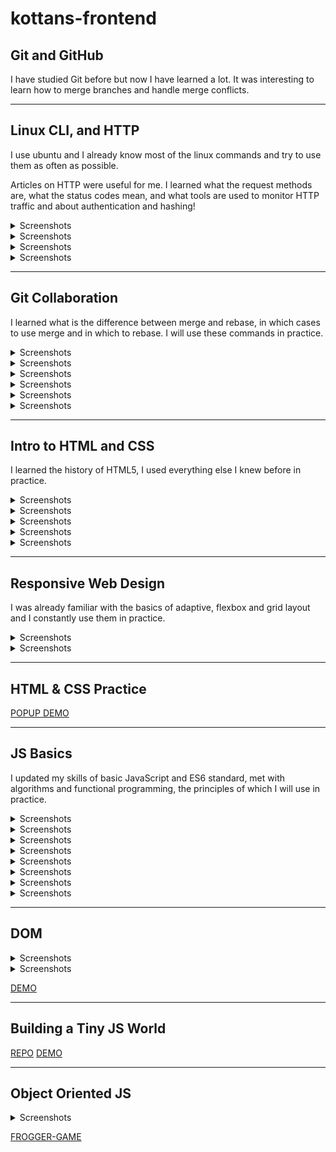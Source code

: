 # kottans-frontend

## Git and GitHub
I have studied Git before but now I have learned a lot. It was interesting to learn how to merge branches and handle merge conflicts.

---

## Linux CLI, and HTTP
I use ubuntu and I already know most of the linux commands and try to use them as often as possible.

Articles on HTTP were useful for me. I learned what the request methods are, what the status codes mean, and what tools are used to monitor HTTP traffic and about authentication and hashing!

<details> 
 <summary>Screenshots</summary> 
  
 ![Screenshot-image-link](task_linux_cli/Screenshot%20from%202022-07-27%2011-19-03.png) 
  
 </details>

<details> 
 <summary>Screenshots</summary> 
  
 ![Screenshot-image-link](task_linux_cli/Screenshot%20from%202022-07-27%2011-20-08.png) 
  
 </details>
 
 <details> 
 <summary>Screenshots</summary> 
  
 ![Screenshot-image-link](task_linux_cli/Screenshot%20from%202022-07-27%2011-21-11.png) 
  
 </details>

 <details> 
 <summary>Screenshots</summary> 
  
 ![Screenshot-image-link](task_linux_cli/Screenshot%20from%202022-07-27%2011-22-07.png) 
  
 </details>

---

## Git Collaboration

I learned what is the difference between merge and rebase, in which cases to use merge and in which to rebase. I will use these commands in practice.

<details> 
 <summary>Screenshots</summary> 
  
 ![Screenshot-image-link](task_git_collaboration/Screenshot%20from%202022-07-26%2017-11-39.png) 
  
 </details>

 <details> 
 <summary>Screenshots</summary> 
  
 ![Screenshot-image-link](task_git_collaboration/Screenshot%20from%202022-07-26%2017-12-17.png) 
  
 </details>

 <details> 
 <summary>Screenshots</summary> 
  
 ![Screenshot-image-link](task_git_collaboration/Screenshot%20from%202022-07-26%2017-12-34.png) 
  
 </details>

 <details> 
 <summary>Screenshots</summary> 
  
 ![Screenshot-image-link](task_git_collaboration/Screenshot%20from%202022-07-26%2017-13-16.png) 
  
 </details>

 <details> 
 <summary>Screenshots</summary> 
  
 ![Screenshot-image-link](task_git_collaboration/Screenshot%20from%202022-07-25%2009-01-24.png) 
  
 </details>

 <details> 
 <summary>Screenshots</summary> 
  
 ![Screenshot-image-link](task_git_collaboration/Screenshot%20from%202022-07-25%2009-01-44.png) 
  
 </details>

---

## Intro to HTML and CSS
I learned the history of HTML5, I used everything else I knew before in practice.

<details> 
 <summary>Screenshots</summary> 
  
 ![Screenshot-image-link](task_html_css_intro/Screenshot%20from%202022-07-28%2015-33-16.png) 
  
 </details>

 <details> 
 <summary>Screenshots</summary> 
  
 ![Screenshot-image-link](task_html_css_intro/Screenshot%20from%202022-07-28%2015-34-35.png) 
  
 </details>

 <details> 
 <summary>Screenshots</summary> 
  
 ![Screenshot-image-link](task_html_css_intro/Screenshot%20from%202022-07-29%2009-12-11.png) 
  
 </details>

 <details> 
 <summary>Screenshots</summary> 
  
 ![Screenshot-image-link](task_html_css_intro/Screenshot%20from%202022-07-29%2009-12-40.png) 
  
 </details>

 <details> 
 <summary>Screenshots</summary> 
  
 ![Screenshot-image-link](task_html_css_intro/Screenshot%20from%202022-07-29%2022-29-37.png) 
  
 </details>


---

## Responsive Web Design
I was already familiar with the basics of adaptive, flexbox and grid layout and I constantly use them in practice.

<details> 
 <summary>Screenshots</summary> 
  
 ![Screenshot-image-link](task_responsive_web_design/Screenshot%20from%202022-07-30%2011-48-15.png) 
  
 </details>

 <details> 
 <summary>Screenshots</summary> 
  
 ![Screenshot-image-link](task_responsive_web_design/Screenshot%20from%202022-07-30%2016-15-19.png) 
  
 </details>

---

## HTML & CSS Practice
[POPUP DEMO](https://konstantinokhorzin.github.io/popup-html-css/)

---

## JS Basics
I updated my skills of basic JavaScript and ES6 standard, met with algorithms and functional programming, the principles of which I will use in practice.

<details> 
 <summary>Screenshots</summary> 
  
 ![Screenshot-image-link](task_js_basics/Screenshot%20from%202022-08-01%2022-35-59.png) 
  
 </details>

 <details> 
 <summary>Screenshots</summary> 
  
 ![Screenshot-image-link](task_js_basics/Screenshot%20from%202022-08-01%2022-36-42.png) 
  
 </details>

 <details> 
 <summary>Screenshots</summary> 
  
 ![Screenshot-image-link](task_js_basics/Screenshot%20from%202022-08-04%2012-54-33.png) 
  
 </details>

 <details> 
 <summary>Screenshots</summary> 
  
 ![Screenshot-image-link](task_js_basics/Screenshot%20from%202022-08-04%2016-16-06.png) 
  
 </details>

 <details> 
 <summary>Screenshots</summary> 
  
 ![Screenshot-image-link](task_js_basics/Screenshot%20from%202022-08-05%2011-03-15.png) 
  
 </details>

 <details> 
 <summary>Screenshots</summary> 
  
 ![Screenshot-image-link](task_js_basics/Screenshot%20from%202022-08-05%2013-48-05.png) 
  
 </details>

 <details> 
 <summary>Screenshots</summary> 
  
 ![Screenshot-image-link](task_js_basics/Screenshot%20from%202022-08-05%2019-34-48.png) 
  
 </details>

 <details> 
 <summary>Screenshots</summary> 
  
 ![Screenshot-image-link](task_js_basics/Screenshot%20from%202022-08-06%2011-47-11.png) 
  
 </details>

---

## DOM

<details> 
 <summary>Screenshots</summary> 
  
 ![Screenshot-image-link](task_js_dom/Screenshot%20from%202022-08-07%2018-49-25.png) 
  
 </details>

 <details> 
 <summary>Screenshots</summary> 
  
 ![Screenshot-image-link](task_js_dom/Screenshot%20from%202022-08-07%2018-45-28.png) 
  
 </details>

[DEMO](https://konstantinokhorzin.github.io/dom-js/)

---
## Building a Tiny JS World
[REPO](https://github.com/KonstantinOkhorzin/a-tiny-JS-world)
[DEMO](https://konstantinokhorzin.github.io/a-tiny-JS-world/)

---
## Object Oriented JS
<details> 
 <summary>Screenshots</summary> 
 
 ![Screenshot-image-link](task_js_oop/Screenshot%20from%202022-08-23%2011-45-46.png) 
  
 </details>

[FROGGER-GAME](https://konstantinokhorzin.github.io/frontend-nanodegree-arcade-game/)

